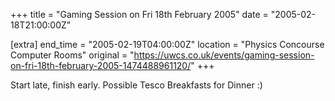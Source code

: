 +++
title = "Gaming Session on Fri 18th February 2005"
date = "2005-02-18T21:00:00Z"

[extra]
end_time = "2005-02-19T04:00:00Z"
location = "Physics Concourse Computer Rooms"
original = "https://uwcs.co.uk/events/gaming-session-on-fri-18th-february-2005-1474488961120/"
+++

Start late, finish early. Possible Tesco Breakfasts for Dinner :)

